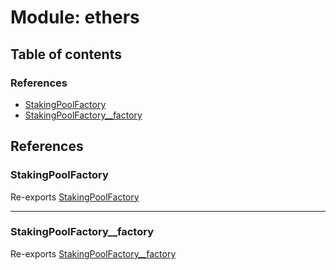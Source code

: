 # Module: ethers

## Table of contents

### References

- [StakingPoolFactory](ethers.md#stakingpoolfactory)
- [StakingPoolFactory\_\_factory](ethers.md#stakingpoolfactory__factory)

## References

### StakingPoolFactory

Re-exports [StakingPoolFactory](../classes/ethers_StakingPoolFactory.StakingPoolFactory.md)

___

### StakingPoolFactory\_\_factory

Re-exports [StakingPoolFactory__factory](../classes/ethers_factories_StakingPoolFactory__factory.StakingPoolFactory__factory.md)

